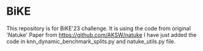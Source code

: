# BiKE
This repository is for BiKE'23 challenge. It is using the code from original 'Natuke' Paper from https://github.com/AKSW/natuke
I have just added the code in knn_dynamic_benchmark_splits.py and natuke_utils.py file. 
